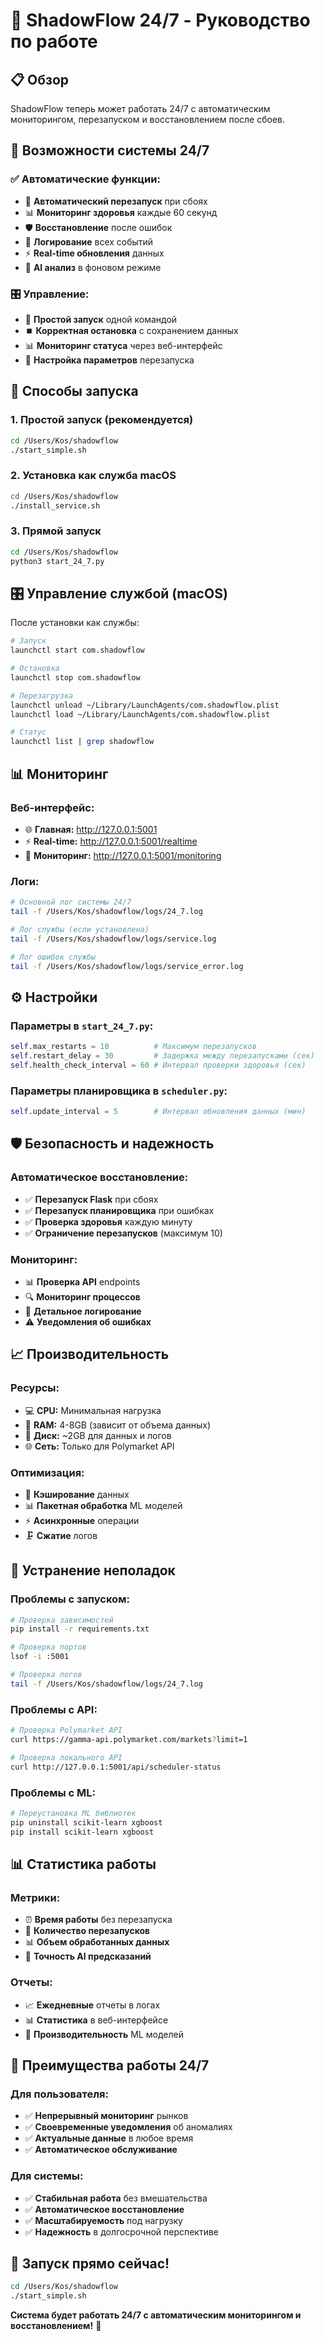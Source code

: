 # 🚀 ShadowFlow 24/7 - Руководство по работе

## 📋 Обзор

ShadowFlow теперь может работать 24/7 с автоматическим мониторингом, перезапуском и восстановлением после сбоев.

## 🎯 Возможности системы 24/7

### ✅ Автоматические функции:
- 🔄 **Автоматический перезапуск** при сбоях
- 📊 **Мониторинг здоровья** каждые 60 секунд
- 🛡️ **Восстановление** после ошибок
- 📝 **Логирование** всех событий
- ⚡ **Real-time обновления** данных
- 🧠 **AI анализ** в фоновом режиме

### 🎛️ Управление:
- 🚀 **Простой запуск** одной командой
- ⏹️ **Корректная остановка** с сохранением данных
- 📊 **Мониторинг статуса** через веб-интерфейс
- 🔧 **Настройка параметров** перезапуска

## 🚀 Способы запуска

### 1. Простой запуск (рекомендуется)
```bash
cd /Users/Kos/shadowflow
./start_simple.sh
```

### 2. Установка как служба macOS
```bash
cd /Users/Kos/shadowflow
./install_service.sh
```

### 3. Прямой запуск
```bash
cd /Users/Kos/shadowflow
python3 start_24_7.py
```

## 🎛️ Управление службой (macOS)

После установки как службы:

```bash
# Запуск
launchctl start com.shadowflow

# Остановка
launchctl stop com.shadowflow

# Перезагрузка
launchctl unload ~/Library/LaunchAgents/com.shadowflow.plist
launchctl load ~/Library/LaunchAgents/com.shadowflow.plist

# Статус
launchctl list | grep shadowflow
```

## 📊 Мониторинг

### Веб-интерфейс:
- 🌐 **Главная:** http://127.0.0.1:5001
- ⚡ **Real-time:** http://127.0.0.1:5001/realtime
- 📡 **Мониторинг:** http://127.0.0.1:5001/monitoring

### Логи:
```bash
# Основной лог системы 24/7
tail -f /Users/Kos/shadowflow/logs/24_7.log

# Лог службы (если установлена)
tail -f /Users/Kos/shadowflow/logs/service.log

# Лог ошибок службы
tail -f /Users/Kos/shadowflow/logs/service_error.log
```

## ⚙️ Настройки

### Параметры в `start_24_7.py`:
```python
self.max_restarts = 10          # Максимум перезапусков
self.restart_delay = 30         # Задержка между перезапусками (сек)
self.health_check_interval = 60 # Интервал проверки здоровья (сек)
```

### Параметры планировщика в `scheduler.py`:
```python
self.update_interval = 5        # Интервал обновления данных (мин)
```

## 🛡️ Безопасность и надежность

### Автоматическое восстановление:
- ✅ **Перезапуск Flask** при сбоях
- ✅ **Перезапуск планировщика** при ошибках
- ✅ **Проверка здоровья** каждую минуту
- ✅ **Ограничение перезапусков** (максимум 10)

### Мониторинг:
- 📊 **Проверка API** endpoints
- 🔍 **Мониторинг процессов**
- 📝 **Детальное логирование**
- ⚠️ **Уведомления об ошибках**

## 📈 Производительность

### Ресурсы:
- 💻 **CPU:** Минимальная нагрузка
- 🧠 **RAM:** 4-8GB (зависит от объема данных)
- 💾 **Диск:** ~2GB для данных и логов
- 🌐 **Сеть:** Только для Polymarket API

### Оптимизация:
- 🔄 **Кэширование** данных
- 📊 **Пакетная обработка** ML моделей
- ⚡ **Асинхронные** операции
- 🗜️ **Сжатие** логов

## 🔧 Устранение неполадок

### Проблемы с запуском:
```bash
# Проверка зависимостей
pip install -r requirements.txt

# Проверка портов
lsof -i :5001

# Проверка логов
tail -f /Users/Kos/shadowflow/logs/24_7.log
```

### Проблемы с API:
```bash
# Проверка Polymarket API
curl https://gamma-api.polymarket.com/markets?limit=1

# Проверка локального API
curl http://127.0.0.1:5001/api/scheduler-status
```

### Проблемы с ML:
```bash
# Переустановка ML библиотек
pip uninstall scikit-learn xgboost
pip install scikit-learn xgboost
```

## 📊 Статистика работы

### Метрики:
- ⏰ **Время работы** без перезапуска
- 🔄 **Количество перезапусков**
- 📊 **Объем обработанных данных**
- 🧠 **Точность AI предсказаний**

### Отчеты:
- 📈 **Ежедневные** отчеты в логах
- 📊 **Статистика** в веб-интерфейсе
- 🎯 **Производительность** ML моделей

## 🎉 Преимущества работы 24/7

### Для пользователя:
- ✅ **Непрерывный мониторинг** рынков
- ✅ **Своевременные уведомления** об аномалиях
- ✅ **Актуальные данные** в любое время
- ✅ **Автоматическое обслуживание**

### Для системы:
- ✅ **Стабильная работа** без вмешательства
- ✅ **Автоматическое восстановление**
- ✅ **Масштабируемость** под нагрузку
- ✅ **Надежность** в долгосрочной перспективе

## 🚀 Запуск прямо сейчас!

```bash
cd /Users/Kos/shadowflow
./start_simple.sh
```

**Система будет работать 24/7 с автоматическим мониторингом и восстановлением!** 🎉
